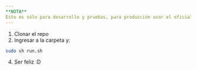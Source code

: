 ```yaml
---
**NOTA**
Esto es sólo para desarrollo y pruebas, para producción usar el oficial.
---
```


1. Clonar el repo
2. Ingresar a la carpeta y:
```sh
sudo sh run.sh
```
4. Ser feliz :D
